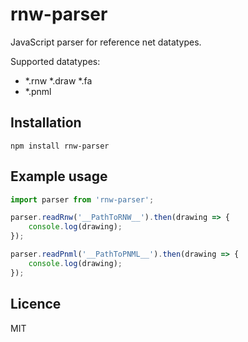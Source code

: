 # rnw-parser

JavaScript parser for reference net datatypes.

Supported datatypes:
  * *.rnw *.draw *.fa
  * *.pnml

## Installation

`npm install rnw-parser`

## Example usage 

```JavaScript
import parser from 'rnw-parser';

parser.readRnw('__PathToRNW__').then(drawing => {
    console.log(drawing);
});

parser.readPnml('__PathToPNML__').then(drawing => {
    console.log(drawing);
});

```

## Licence
MIT

